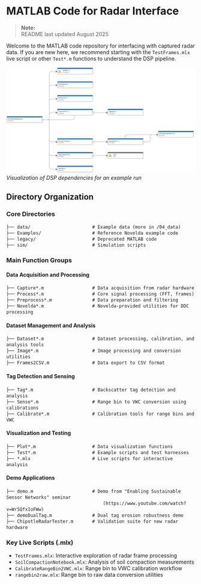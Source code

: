 # MATLAB Code for Radar Interface

> __Note:__  
> README last updated August 2025

Welcome to the MATLAB code repository for interfacing with captured radar data. If you are new here, we recommend starting with the `TestFrames.mlx` live script or other `Test*.m` functions to understand the DSP pipeline.

![DSP_pipline_viz](DSP_pipline_viz.png)
*Visualization of DSP dependencies for an example run*

## Directory Organization

### Core Directories
```
├── data/                       # Example data (more in /04_data)
├── Examples/                   # Reference Novelda example code                         
├── legacy/                     # Deprecated MATLAB code
├── sim/                        # Simulation scripts
```

### Main Function Groups

#### Data Acquisition and Processing
```
├── Capture*.m                  # Data acquisition from radar hardware
├── Process*.m                  # Core signal processing (FFT, frames)
├── Preprocess*.m               # Data preparation and filtering
├── Novelda*.m                  # Novelda-provided utilities for DDC processing
```

#### Dataset Management and Analysis
```
├── Dataset*.m                  # Dataset processing, calibration, and analysis tools
├── Image*.m                    # Image processing and conversion utilities
├── Frames2CSV.m                # Data export to CSV format
```

#### Tag Detection and Sensing
```
├── Tag*.m                      # Backscatter tag detection and analysis
├── Sense*.m                    # Range bin to VWC conversion using calibrations
├── Calibrate*.m                # Calibration tools for range bins and VWC
```

#### Visualization and Testing
```
├── Plot*.m                     # Data visualization functions
├── Test*.m                     # Example scripts and test harnesses
├── *.mlx                       # Live scripts for interactive analysis
```

#### Demo Applications
```
├── demo.m                      # Demo from "Enabling Sustainable Sensor Networks" seminar
                                    (https://www.youtube.com/watch?v=WrSQfxIoFWw)
├── demoDualTag.m               # Dual tag erosion robustness demo
├── ChipotleRadarTester.m       # Validation suite for new radar hardware
```

### Key Live Scripts (.mlx)
- `TestFrames.mlx`: Interactive exploration of radar frame processing
- `SoilCompactionNotebook.mlx`: Analysis of soil compaction measurements
- `CalibrateRangeBin2VWC.mlx`: Range bin to VWC calibration workflow
- `rangebin2raw.mlx`: Range bin to raw data conversion utilities